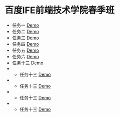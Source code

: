 # 百度IFE前端技术学院春季班

* 任务一 [Demo](http://adspoing.github.io/baiduIfe/task_01.html)
* 任务二 [Demo](http://adspoing.github.io/baiduIfe/task_02/task_02.html)
* 任务三 [Demo](http://adspoing.github.io/baiduIfe/task_03.html)
* 任务四 [Demo](http://adspoing.github.io/baiduIfe/task_04/task_04.html)
* 任务五 [Demo](http://adspoing.github.io/baiduIfe/task_05/task_05.html)
* 任务六 [Demo](http://adspoing.github.io/baiduIfe/task_06/task_06.html)
* 任务十三 [Demo](http://adspoing.github.io/baiduIfe/task_13/task_13.html)
* * 任务十三 [Demo](http://adspoing.github.io/baiduIfe/task_13/task_13.html)
* * 任务十三 [Demo](http://adspoing.github.io/baiduIfe/task_13/task_13.html)
* * 任务十三 [Demo](http://adspoing.github.io/baiduIfe/task_13/task_13.html)
* * 任务十三 [Demo](http://adspoing.github.io/baiduIfe/task_13/task_13.html)
